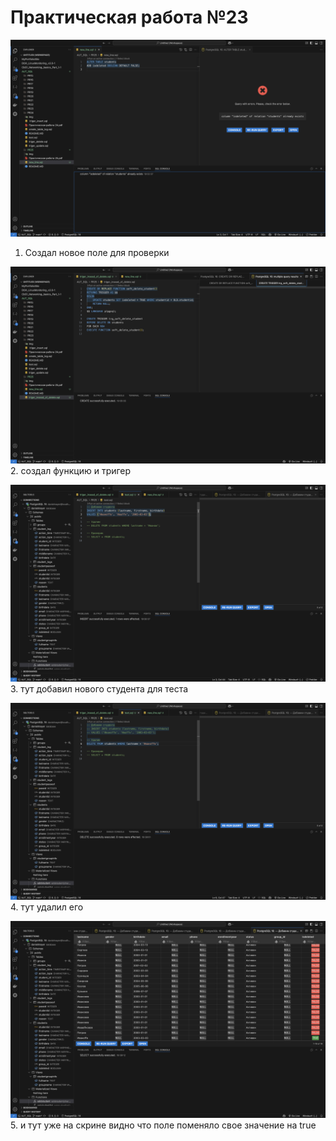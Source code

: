 # Практическая работа №23

![Иллюстрация к проекту](./img/1.png)<br>
1. Создал новое поле для проверки

![Иллюстрация к проекту](./img/2.png)<br>
2. создал функцию и тригер

![Иллюстрация к проекту](./img/3.png)<br>
3. тут добавил нового студента для теста

![Иллюстрация к проекту](./img/4.png)<br>
4. тут удалил его

![Иллюстрация к проекту](./img/5.png)<br>
5. и тут уже на скрине видно что поле поменяло свое значение на true 